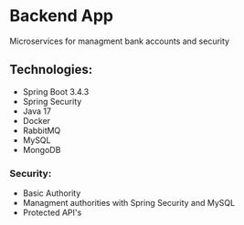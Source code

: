 # Backend App
Microservices for managment bank accounts and security
## Technologies:
* Spring Boot 3.4.3
* Spring Security
* Java 17
* Docker
* RabbitMQ
* MySQL
* MongoDB
### Security:
* Basic Authority
* Managment authorities with Spring Security and MySQL
* Protected API's
